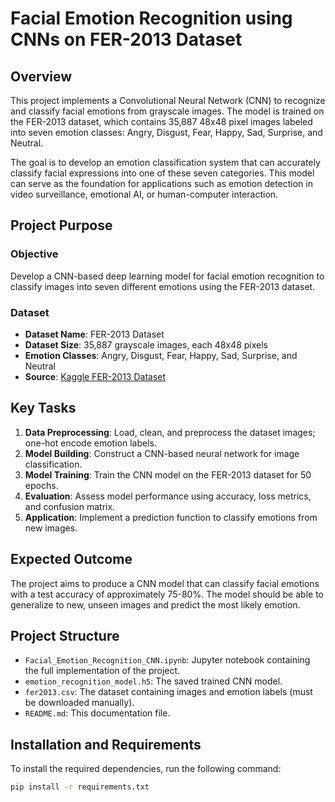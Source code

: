 
# Facial Emotion Recognition using CNNs on FER-2013 Dataset

## Overview

This project implements a Convolutional Neural Network (CNN) to recognize and classify facial emotions from grayscale images. The model is trained on the FER-2013 dataset, which contains 35,887 48x48 pixel images labeled into seven emotion classes: Angry, Disgust, Fear, Happy, Sad, Surprise, and Neutral.

The goal is to develop an emotion classification system that can accurately classify facial expressions into one of these seven categories. This model can serve as the foundation for applications such as emotion detection in video surveillance, emotional AI, or human-computer interaction.

## Project Purpose

### Objective

Develop a CNN-based deep learning model for facial emotion recognition to classify images into seven different emotions using the FER-2013 dataset.

### Dataset

- **Dataset Name**: FER-2013 Dataset
- **Dataset Size**: 35,887 grayscale images, each 48x48 pixels
- **Emotion Classes**: Angry, Disgust, Fear, Happy, Sad, Surprise, and Neutral
- **Source**: [Kaggle FER-2013 Dataset](https://www.kaggle.com/datasets/msambare/fer2013)

## Key Tasks

1. **Data Preprocessing**: Load, clean, and preprocess the dataset images; one-hot encode emotion labels.
2. **Model Building**: Construct a CNN-based neural network for image classification.
3. **Model Training**: Train the CNN model on the FER-2013 dataset for 50 epochs.
4. **Evaluation**: Assess model performance using accuracy, loss metrics, and confusion matrix.
5. **Application**: Implement a prediction function to classify emotions from new images.

## Expected Outcome

The project aims to produce a CNN model that can classify facial emotions with a test accuracy of approximately 75-80%. The model should be able to generalize to new, unseen images and predict the most likely emotion.

## Project Structure

- `Facial_Emotion_Recognition_CNN.ipynb`: Jupyter notebook containing the full implementation of the project.
- `emotion_recognition_model.h5`: The saved trained CNN model.
- `fer2013.csv`: The dataset containing images and emotion labels (must be downloaded manually).
- `README.md`: This documentation file.

## Installation and Requirements

To install the required dependencies, run the following command:

```bash
pip install -r requirements.txt